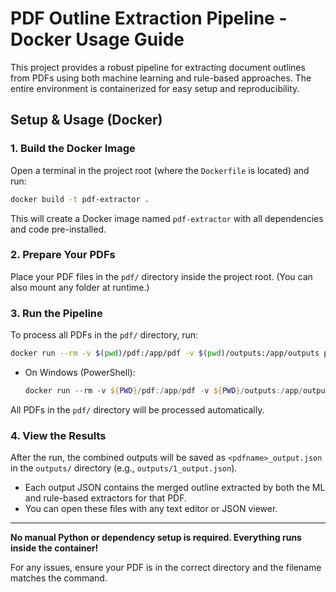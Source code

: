 # PDF Outline Extraction Pipeline - Docker Usage Guide

This project provides a robust pipeline for extracting document outlines from PDFs using both machine learning and rule-based approaches. The entire environment is containerized for easy setup and reproducibility.

## Setup & Usage (Docker)

### 1. Build the Docker Image

Open a terminal in the project root (where the `Dockerfile` is located) and run:

```sh
docker build -t pdf-extractor .
```

This will create a Docker image named `pdf-extractor` with all dependencies and code pre-installed.

### 2. Prepare Your PDFs

Place your PDF files in the `pdf/` directory inside the project root. (You can also mount any folder at runtime.)


### 3. Run the Pipeline

To process all PDFs in the `pdf/` directory, run:

```sh
docker run --rm -v $(pwd)/pdf:/app/pdf -v $(pwd)/outputs:/app/outputs pdf-extractor
```

- On Windows (PowerShell):
  ```powershell
  docker run --rm -v ${PWD}/pdf:/app/pdf -v ${PWD}/outputs:/app/outputs pdf-extractor
  ```

All PDFs in the `pdf/` directory will be processed automatically.

### 4. View the Results

After the run, the combined outputs will be saved as `<pdfname>_output.json` in the `outputs/` directory (e.g., `outputs/1_output.json`).

- Each output JSON contains the merged outline extracted by both the ML and rule-based extractors for that PDF.
- You can open these files with any text editor or JSON viewer.

---

**No manual Python or dependency setup is required. Everything runs inside the container!**

For any issues, ensure your PDF is in the correct directory and the filename matches the command.
